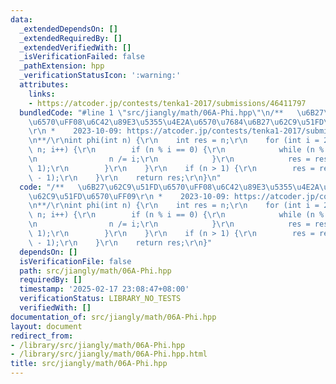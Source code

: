 ```yaml
---
data:
  _extendedDependsOn: []
  _extendedRequiredBy: []
  _extendedVerifiedWith: []
  _isVerificationFailed: false
  _pathExtension: hpp
  _verificationStatusIcon: ':warning:'
  attributes:
    links:
    - https://atcoder.jp/contests/tenka1-2017/submissions/46411797
  bundledCode: "#line 1 \"src/jiangly/math/06A-Phi.hpp\"\n/**   \u6B27\u62C9\u51FD\
    \u6570\uFF08\u6C42\u89E3\u5355\u4E2A\u6570\u7684\u6B27\u62C9\u51FD\u6570\uFF09\
    \r\n *    2023-10-09: https://atcoder.jp/contests/tenka1-2017/submissions/46411797\r\
    \n**/\r\nint phi(int n) {\r\n    int res = n;\r\n    for (int i = 2; i * i <=\
    \ n; i++) {\r\n        if (n % i == 0) {\r\n            while (n % i == 0) {\r\
    \n                n /= i;\r\n            }\r\n            res = res / i * (i -\
    \ 1);\r\n        }\r\n    }\r\n    if (n > 1) {\r\n        res = res / n * (n\
    \ - 1);\r\n    }\r\n    return res;\r\n}\n"
  code: "/**   \u6B27\u62C9\u51FD\u6570\uFF08\u6C42\u89E3\u5355\u4E2A\u6570\u7684\u6B27\
    \u62C9\u51FD\u6570\uFF09\r\n *    2023-10-09: https://atcoder.jp/contests/tenka1-2017/submissions/46411797\r\
    \n**/\r\nint phi(int n) {\r\n    int res = n;\r\n    for (int i = 2; i * i <=\
    \ n; i++) {\r\n        if (n % i == 0) {\r\n            while (n % i == 0) {\r\
    \n                n /= i;\r\n            }\r\n            res = res / i * (i -\
    \ 1);\r\n        }\r\n    }\r\n    if (n > 1) {\r\n        res = res / n * (n\
    \ - 1);\r\n    }\r\n    return res;\r\n}"
  dependsOn: []
  isVerificationFile: false
  path: src/jiangly/math/06A-Phi.hpp
  requiredBy: []
  timestamp: '2025-02-17 23:08:47+08:00'
  verificationStatus: LIBRARY_NO_TESTS
  verifiedWith: []
documentation_of: src/jiangly/math/06A-Phi.hpp
layout: document
redirect_from:
- /library/src/jiangly/math/06A-Phi.hpp
- /library/src/jiangly/math/06A-Phi.hpp.html
title: src/jiangly/math/06A-Phi.hpp
---
```

